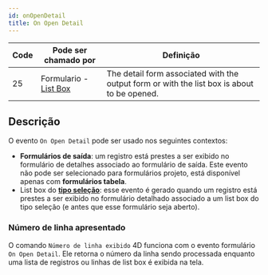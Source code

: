 ```yaml
---
id: onOpenDetail
title: On Open Detail
---
```


| Code | Pode ser chamado por                                     | Definição                                                                                                   |
| ---- | -------------------------------------------------------- | ----------------------------------------------------------------------------------------------------------- |
| 25   | Formulario - [List Box](FormObjects/listbox_overview.md) | The detail form associated with the output form or with the list box is about to be opened. |

## Descrição

O evento `On Open Detail` pode ser usado nos seguintes contextos:

- **Formulários de saída**: um registro está prestes a ser exibido no formulário de detalhes associado ao formulário de saída. Este evento não pode ser selecionado para formulários projeto, está disponível apenas com **formulários tabela**.
- List box do [**tipo seleção**](FormObjects/listbox_overview.md#selection-list-boxes): esse evento é gerado quando um registro está prestes a ser exibido no formulário detalhado associado a um list box do tipo seleção (e antes que esse formulário seja aberto).

### Número de linha apresentado

O comando `Número de linha exibido` 4D funciona com o evento formulário `On Open Detail`. Ele retorna o número da linha sendo processada enquanto uma lista de registros ou linhas de list box é exibida na tela.
